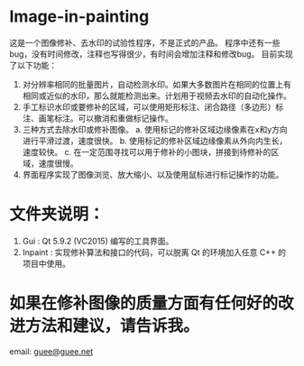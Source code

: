 # Image-in-painting
这是一个图像修补、去水印的试验性程序，不是正式的产品。
程序中还有一些 bug，没有时间修改，注释也写得很少，有时间会增加注释和修改bug。
目前实现了以下功能：
1. 对分辨率相同的批量图片，自动检测水印。如果大多数图片在相同的位置上有相同或近似的水印，那么就能检测出来。计划用于视频去水印的自动化操作。
2. 手工标识水印或要修补的区域，可以使用矩形标注、闭合路径（多边形）标注、画笔标注。可以撤消和重做标记操作。
3. 三种方式去除水印或修补图像。
    a. 使用标记的修补区域边缘像素在x和y方向进行平滑过渡，速度很快。
    b. 使用标记的修补区域边缘像素从外向内生长，速度较快。
    c. 在一定范围寻找可以用于修补的小图块，拼接到待修补的区域，速度很慢。
4. 界面程序实现了图像浏览、放大缩小、以及使用鼠标进行标记操作的功能。

# 文件夹说明：
1. Gui : Qt 5.9.2 (VC2015) 编写的工具界面。
2. Inpaint : 实现修补算法和接口的代码，可以脱离 Qt 的环境加入任意 C++ 的项目中使用。

# 如果在修补图像的质量方面有任何好的改进方法和建议，请告诉我。
email: guee@guee.net
